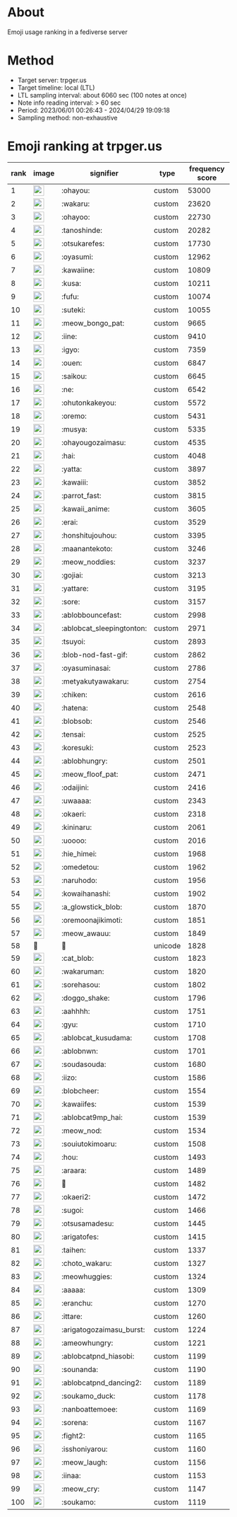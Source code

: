 # About
Emoji usage ranking in a fediverse server

# Method
- Target server: trpger.us
- Target timeline: local (LTL)
- LTL sampling interval: about 6060 sec (100 notes at once)
- Note info reading interval: > 60 sec
- Period: 2023/06/01 00:26:43 - 2024/04/29 19:09:18 
- Sampling method: non-exhaustive

# Emoji ranking at trpger.us

|rank|image|signifier|type|frequency score|
|----|----|----|----|----|
|1|<img height="24" src="https://trpger.us/emoji/ohayou.webp">|:ohayou:|custom|53000|
|2|<img height="24" src="https://trpger.us/emoji/wakaru.webp">|:wakaru:|custom|23620|
|3|<img height="24" src="https://trpger.us/emoji/ohayoo.webp">|:ohayoo:|custom|22730|
|4|<img height="24" src="https://trpger.us/emoji/tanoshinde.webp">|:tanoshinde:|custom|20282|
|5|<img height="24" src="https://trpger.us/emoji/otsukarefes.webp">|:otsukarefes:|custom|17730|
|6|<img height="24" src="https://trpger.us/emoji/oyasumi.webp">|:oyasumi:|custom|12962|
|7|<img height="24" src="https://trpger.us/emoji/kawaiine.webp">|:kawaiine:|custom|10809|
|8|<img height="24" src="https://trpger.us/emoji/kusa.webp">|:kusa:|custom|10211|
|9|<img height="24" src="https://trpger.us/emoji/fufu.webp">|:fufu:|custom|10074|
|10|<img height="24" src="https://trpger.us/emoji/suteki.webp">|:suteki:|custom|10055|
|11|<img height="24" src="https://trpger.us/emoji/meow_bongo_pat.webp">|:meow_bongo_pat:|custom|9665|
|12|<img height="24" src="https://trpger.us/emoji/iine.webp">|:iine:|custom|9410|
|13|<img height="24" src="https://trpger.us/emoji/igyo.webp">|:igyo:|custom|7359|
|14|<img height="24" src="https://trpger.us/emoji/ouen.webp">|:ouen:|custom|6847|
|15|<img height="24" src="https://trpger.us/emoji/saikou.webp">|:saikou:|custom|6645|
|16|<img height="24" src="https://trpger.us/emoji/ne.webp">|:ne:|custom|6542|
|17|<img height="24" src="https://trpger.us/emoji/ohutonkakeyou.webp">|:ohutonkakeyou:|custom|5572|
|18|<img height="24" src="https://trpger.us/emoji/oremo.webp">|:oremo:|custom|5431|
|19|<img height="24" src="https://trpger.us/emoji/musya.webp">|:musya:|custom|5335|
|20|<img height="24" src="https://trpger.us/emoji/ohayougozaimasu.webp">|:ohayougozaimasu:|custom|4535|
|21|<img height="24" src="https://trpger.us/emoji/hai.webp">|:hai:|custom|4048|
|22|<img height="24" src="https://trpger.us/emoji/yatta.webp">|:yatta:|custom|3897|
|23|<img height="24" src="https://trpger.us/emoji/kawaiii.webp">|:kawaiii:|custom|3852|
|24|<img height="24" src="https://trpger.us/emoji/parrot_fast.webp">|:parrot_fast:|custom|3815|
|25|<img height="24" src="https://trpger.us/emoji/kawaii_anime.webp">|:kawaii_anime:|custom|3605|
|26|<img height="24" src="https://trpger.us/emoji/erai.webp">|:erai:|custom|3529|
|27|<img height="24" src="https://trpger.us/emoji/honshitujouhou.webp">|:honshitujouhou:|custom|3395|
|28|<img height="24" src="https://trpger.us/emoji/maanantekoto.webp">|:maanantekoto:|custom|3246|
|29|<img height="24" src="https://trpger.us/emoji/meow_noddies.webp">|:meow_noddies:|custom|3237|
|30|<img height="24" src="https://trpger.us/emoji/gojiai.webp">|:gojiai:|custom|3213|
|31|<img height="24" src="https://trpger.us/emoji/yattare.webp">|:yattare:|custom|3195|
|32|<img height="24" src="https://trpger.us/emoji/sore.webp">|:sore:|custom|3157|
|33|<img height="24" src="https://trpger.us/emoji/ablobbouncefast.webp">|:ablobbouncefast:|custom|2998|
|34|<img height="24" src="https://trpger.us/emoji/ablobcat_sleepingtonton.webp">|:ablobcat_sleepingtonton:|custom|2971|
|35|<img height="24" src="https://trpger.us/emoji/tsuyoi.webp">|:tsuyoi:|custom|2893|
|36|<img height="24" src="https://trpger.us/emoji/blob-nod-fast-gif.webp">|:blob-nod-fast-gif:|custom|2862|
|37|<img height="24" src="https://trpger.us/emoji/oyasuminasai.webp">|:oyasuminasai:|custom|2786|
|38|<img height="24" src="https://trpger.us/emoji/metyakutyawakaru.webp">|:metyakutyawakaru:|custom|2754|
|39|<img height="24" src="https://trpger.us/emoji/chiken.webp">|:chiken:|custom|2616|
|40|<img height="24" src="https://trpger.us/emoji/hatena.webp">|:hatena:|custom|2548|
|41|<img height="24" src="https://trpger.us/emoji/blobsob.webp">|:blobsob:|custom|2546|
|42|<img height="24" src="https://trpger.us/emoji/tensai.webp">|:tensai:|custom|2525|
|43|<img height="24" src="https://trpger.us/emoji/koresuki.webp">|:koresuki:|custom|2523|
|44|<img height="24" src="https://trpger.us/emoji/ablobhungry.webp">|:ablobhungry:|custom|2501|
|45|<img height="24" src="https://trpger.us/emoji/meow_floof_pat.webp">|:meow_floof_pat:|custom|2471|
|46|<img height="24" src="https://trpger.us/emoji/odaijini.webp">|:odaijini:|custom|2416|
|47|<img height="24" src="https://trpger.us/emoji/uwaaaa.webp">|:uwaaaa:|custom|2343|
|48|<img height="24" src="https://trpger.us/emoji/okaeri.webp">|:okaeri:|custom|2318|
|49|<img height="24" src="https://trpger.us/emoji/kininaru.webp">|:kininaru:|custom|2061|
|50|<img height="24" src="https://trpger.us/emoji/uoooo.webp">|:uoooo:|custom|2016|
|51|<img height="24" src="https://trpger.us/emoji/hie_himei.webp">|:hie_himei:|custom|1968|
|52|<img height="24" src="https://trpger.us/emoji/omedetou.webp">|:omedetou:|custom|1962|
|53|<img height="24" src="https://trpger.us/emoji/naruhodo.webp">|:naruhodo:|custom|1956|
|54|<img height="24" src="https://trpger.us/emoji/kowaihanashi.webp">|:kowaihanashi:|custom|1902|
|55|<img height="24" src="https://trpger.us/emoji/a_glowstick_blob.webp">|:a_glowstick_blob:|custom|1870|
|56|<img height="24" src="https://trpger.us/emoji/oremoonajikimoti.webp">|:oremoonajikimoti:|custom|1851|
|57|<img height="24" src="https://trpger.us/emoji/meow_awauu.webp">|:meow_awauu:|custom|1849|
|58|🍮|🍮|unicode|1828|
|59|<img height="24" src="https://trpger.us/emoji/cat_blob.webp">|:cat_blob:|custom|1823|
|60|<img height="24" src="https://trpger.us/emoji/wakaruman.webp">|:wakaruman:|custom|1820|
|61|<img height="24" src="https://trpger.us/emoji/sorehasou.webp">|:sorehasou:|custom|1802|
|62|<img height="24" src="https://trpger.us/emoji/doggo_shake.webp">|:doggo_shake:|custom|1796|
|63|<img height="24" src="https://trpger.us/emoji/aahhhh.webp">|:aahhhh:|custom|1751|
|64|<img height="24" src="https://trpger.us/emoji/gyu.webp">|:gyu:|custom|1710|
|65|<img height="24" src="https://trpger.us/emoji/ablobcat_kusudama.webp">|:ablobcat_kusudama:|custom|1708|
|66|<img height="24" src="https://trpger.us/emoji/ablobnwn.webp">|:ablobnwn:|custom|1701|
|67|<img height="24" src="https://trpger.us/emoji/soudasouda.webp">|:soudasouda:|custom|1680|
|68|<img height="24" src="https://trpger.us/emoji/iizo.webp">|:iizo:|custom|1586|
|69|<img height="24" src="https://trpger.us/emoji/blobcheer.webp">|:blobcheer:|custom|1554|
|70|<img height="24" src="https://trpger.us/emoji/kawaiifes.webp">|:kawaiifes:|custom|1539|
|71|<img height="24" src="https://trpger.us/emoji/ablobcat9mp_hai.webp">|:ablobcat9mp_hai:|custom|1539|
|72|<img height="24" src="https://trpger.us/emoji/meow_nod.webp">|:meow_nod:|custom|1534|
|73|<img height="24" src="https://trpger.us/emoji/souiutokimoaru.webp">|:souiutokimoaru:|custom|1508|
|74|<img height="24" src="https://trpger.us/emoji/hou.webp">|:hou:|custom|1493|
|75|<img height="24" src="https://trpger.us/emoji/araara.webp">|:araara:|custom|1489|
|76|<img height="24" src="https://trpger.us/emoji/birthday.webp">|:birthday:|custom|1482|
|77|<img height="24" src="https://trpger.us/emoji/okaeri2.webp">|:okaeri2:|custom|1472|
|78|<img height="24" src="https://trpger.us/emoji/sugoi.webp">|:sugoi:|custom|1466|
|79|<img height="24" src="https://trpger.us/emoji/otsusamadesu.webp">|:otsusamadesu:|custom|1445|
|80|<img height="24" src="https://trpger.us/emoji/arigatofes.webp">|:arigatofes:|custom|1415|
|81|<img height="24" src="https://trpger.us/emoji/taihen.webp">|:taihen:|custom|1337|
|82|<img height="24" src="https://trpger.us/emoji/choto_wakaru.webp">|:choto_wakaru:|custom|1327|
|83|<img height="24" src="https://trpger.us/emoji/meowhuggies.webp">|:meowhuggies:|custom|1324|
|84|<img height="24" src="https://trpger.us/emoji/aaaaa.webp">|:aaaaa:|custom|1309|
|85|<img height="24" src="https://trpger.us/emoji/eranchu.webp">|:eranchu:|custom|1270|
|86|<img height="24" src="https://trpger.us/emoji/ittare.webp">|:ittare:|custom|1260|
|87|<img height="24" src="https://trpger.us/emoji/arigatogozaimasu_burst.webp">|:arigatogozaimasu_burst:|custom|1224|
|88|<img height="24" src="https://trpger.us/emoji/ameowhungry.webp">|:ameowhungry:|custom|1221|
|89|<img height="24" src="https://trpger.us/emoji/ablobcatpnd_hiasobi.webp">|:ablobcatpnd_hiasobi:|custom|1199|
|90|<img height="24" src="https://trpger.us/emoji/sounanda.webp">|:sounanda:|custom|1190|
|91|<img height="24" src="https://trpger.us/emoji/ablobcatpnd_dancing2.webp">|:ablobcatpnd_dancing2:|custom|1189|
|92|<img height="24" src="https://trpger.us/emoji/soukamo_duck.webp">|:soukamo_duck:|custom|1178|
|93|<img height="24" src="https://trpger.us/emoji/nanboattemoee.webp">|:nanboattemoee:|custom|1169|
|94|<img height="24" src="https://trpger.us/emoji/sorena.webp">|:sorena:|custom|1167|
|95|<img height="24" src="https://trpger.us/emoji/fight2.webp">|:fight2:|custom|1165|
|96|<img height="24" src="https://trpger.us/emoji/isshoniyarou.webp">|:isshoniyarou:|custom|1160|
|97|<img height="24" src="https://trpger.us/emoji/meow_laugh.webp">|:meow_laugh:|custom|1156|
|98|<img height="24" src="https://trpger.us/emoji/iinaa.webp">|:iinaa:|custom|1153|
|99|<img height="24" src="https://trpger.us/emoji/meow_cry.webp">|:meow_cry:|custom|1147|
|100|<img height="24" src="https://trpger.us/emoji/soukamo.webp">|:soukamo:|custom|1119|
